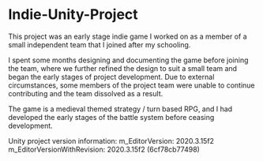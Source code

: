 # Indie-Unity-Project

This project was an early stage indie game I worked on as a member of a small independent team that I joined after my schooling.

I spent some months designing and documenting the game before joining the team, where we further refined the design to suit a small team and began the early stages of project development. Due to external circumstances, some members of the project team were unable to continue contributing and the team dissolved as a result.

The game is a medieval themed strategy / turn based RPG, and I had developed the early stages of the battle system before ceasing development.

Unity project version information:
m_EditorVersion: 2020.3.15f2
m_EditorVersionWithRevision: 2020.3.15f2 (6cf78cb77498)


